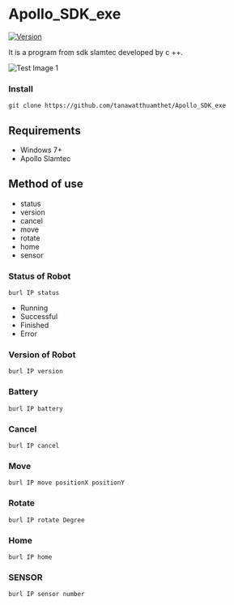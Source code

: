 
# Apollo_SDK_exe
[![Version](https://badge.fury.io/gh/tterb%2FHyde.svg)](https://github.com/tanawatthuamthet)

It is a program from sdk slamtec developed by c ++.

![Test Image 1](https://www.img.in.th/images/64a6d027e2588cf29ceeb3524b0c7c20.png)

### Install
  
```
git clone https://github.com/tanawatthuamthet/Apollo_SDK_exe
```

## Requirements
* Windows 7+
* Apollo Slamtec



## Method of use
* status
* version
* cancel
* move
* rotate
* home
* sensor

### Status of Robot
   
```
burl IP status
```

* Running
* Successful
* Finished
* Error

### Version of Robot
   
```
burl IP version
```

### Battery
   
```
burl IP battery
```

### Cancel
   
```
burl IP cancel
```

### Move
   
```
burl IP move positionX positionY
```

### Rotate
   
```
burl IP rotate Degree
```

### Home
   
```
burl IP home
```

### SENSOR
```
burl IP sensor number
```
